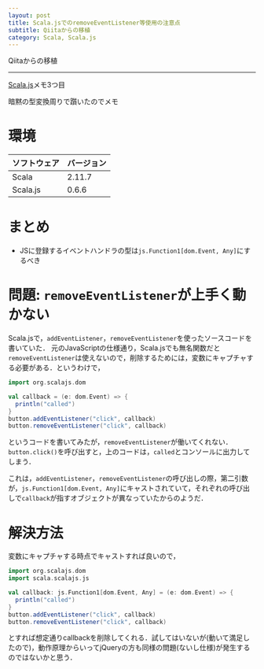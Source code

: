 ```yaml
---
layout: post
title: Scala.jsでのremoveEventListener等使用の注意点
subtitle: Qiitaからの移植
category: Scala, Scala.js
---
```


Qiitaからの移植

---

[Scala.js](http://www.scala-js.org/)メモ3つ目

暗黙の型変換周りで躓いたのでメモ

# 環境

|ソフトウェア|バージョン|
|:---|:---|
|Scala|2.11.7|
|Scala.js|0.6.6|

# まとめ
* JSに登録するイベントハンドラの型は`js.Function1[dom.Event, Any]`にするべき

# 問題: `removeEventListener`が上手く動かない
Scala.jsで，`addEventListener`，`removeEventListener`を使ったソースコードを書いていた．
元のJavaScriptの仕様通り，Scala.jsでも無名関数だと`removeEventListener`は使えないので，削除するためには，変数にキャプチャする必要がある．というわけで，

```scala
import org.scalajs.dom

val callback = (e: dom.Event) => {
  println("called")
}
button.addEventListener("click", callback)
button.removeEventListener("click", callback)
```

というコードを書いてみたが，`removeEventListener`が働いてくれない．`button.click()`を呼び出すと，上のコードは，`called`とコンソールに出力してしまう．

これは，`addEventListener`，`removeEventListener`の呼び出しの際，第二引数が，`js.Function1[dom.Event, Any]`にキャストされていて，それぞれの呼び出しで`callback`が指すオブジェクトが異なっていたからのようだ．

# 解決方法
変数にキャプチャする時点でキャストすれば良いので，

```scala
import org.scalajs.dom
import scala.scalajs.js

val callback: js.Function1[dom.Event, Any] = (e: dom.Event) => {
  println("called")
}
button.addEventListener("click", callback)
button.removeEventListener("click", callback)
```

とすれば想定通りcallbackを削除してくれる．試してはいないが(動いて満足したので)，動作原理からいってjQueryの方も同様の問題(ないし仕様)が発生するのではないかと思う．
